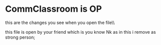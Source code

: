 # CommClassroom is OP

this are the changes you see when you open the file\\\\

this file is open by your friend which is you know Nk as in this i remove as strong person;
